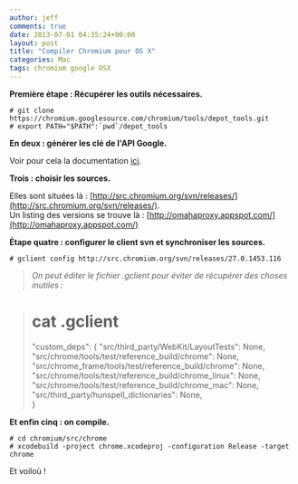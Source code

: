 ```yaml
---
author: jeff
comments: true
date: 2013-07-01 04:35:24+00:00
layout: post
title: "Compiler Chromium pour OS X"
categories: Mac
tags: chromium google OSX
---
```


**Première étape : Récupérer les outils nécessaires.**
    
    # git clone https://chromium.googlesource.com/chromium/tools/depot_tools.git
    # export PATH="$PATH":`pwd`/depot_tools


**En deux : générer les clé de l'API Google.**  
  
Voir pour cela la documentation [ici](https://sites.google.com/a/chromium.org/dev/developers/how-tos/api-keys).


**Trois : choisir les sources.**  
  
Elles sont situées là : [http://src.chromium.org/svn/releases/](http://src.chromium.org/svn/releases/).  
Un listing des versions se trouve là : [http://omahaproxy.appspot.com/](http://omahaproxy.appspot.com/)


**Étape quatre : configurer le client svn et synchroniser les sources.**

    # gclient config http://src.chromium.org/svn/releases/27.0.1453.116
  
> _On peut éditer le fichier .gclient pour éviter de récupérer des choses inutiles :_  

>    # cat .gclient   
>    "custom_deps": {
    "src/third_party/WebKit/LayoutTests": None,  
    "src/chrome/tools/test/reference_build/chrome": None,  
    "src/chrome_frame/tools/test/reference_build/chrome": None,  
    "src/chrome/tools/test/reference_build/chrome_linux": None,  
    "src/chrome/tools/test/reference_build/chrome_mac": None,  
    "src/third_party/hunspell_dictionaries": None,  
    }
  

**Et enfin cinq : on compile.**

    # cd chromium/src/chrome
    # xcodebuild -project chrome.xcodeproj -configuration Release -target chrome

Et voiloù !